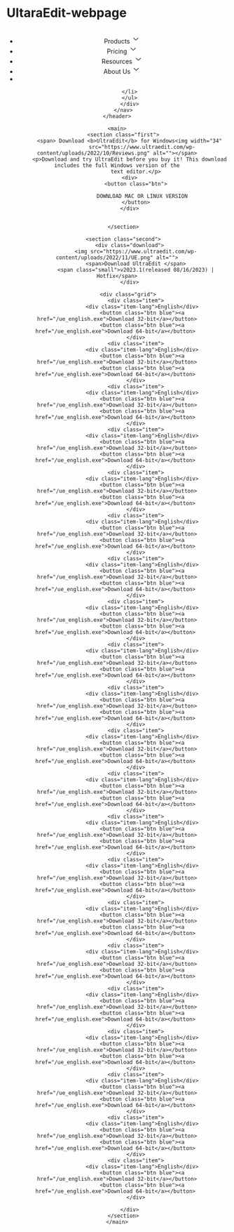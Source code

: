 # UltaraEdit-webpage
<!DOCTYPE html>
<html lang="en">

<head>
    <meta charset="UTF-8">
    <meta name="viewport" content="width=device-width, initial-scale=1.0">
    <title>Download UltraEdit text editor for Windows</title>
    <!-- <link rel="stylesheet" href="style.css"> -->
    <style>
        
.logo img {
    width: 164px;
}

nav {
    display: flex;
    justify-content: space-around;
    align-items: center;
    font-family: "Segoe UI";
}

.right ul {
    display: flex;
    gap: 34px;
}

.right ul li {
    list-style: none;
    display: flex;
    align-items: center;
    cursor: pointer;
}

.right ul li span {
    padding: 0 5px;
}

.first {
    display: flex;
    flex-direction: column;
    justify-content: center;
    align-items: center;
    gap: 23px;
    margin: 70px;
    font-family: sans-serif;
}

.first span {
    font-size: 40px;
}

section span img {
    width: 82px;
    margin: 0 23px;
}

.first p {
    font-size: 23px;
    width: 44vw;
    text-align: center;
}



.btn {
    background: #00b6d1;
    padding: 14px 16px;
    color: white;
    border: none;
    border-radius: 6px;
    font-weight: 700;
    margin: 12px 0;
    cursor: pointer;
}
.btn a{
    text-decoration: none;
    color: white;
}

.green {
    background-color: #5cb85c;
}

.flex {
    display: flex;
}

.small {
    font-size: 12px;
}

.second { 
    max-width: 50vw;
    margin: auto; 
}

.item {
    padding: 23px;
    background: #f9f9f9;
    border-radius: 12px;
    font-size: 20px;
    font-family: 'Segoe UI', Tahoma, Geneva, Verdana, sans-serif;
    text-align: center;
}

.item-lang{
    font-weight: 700;
    text-align: center;
    padding-bottom: 36px;
}

.grid{
    display: grid;
    grid-template-columns: 1fr 1fr 1fr;
    gap:12px
}

.download :nth-child(2){
    font-size: 23px;
}

.download img{
    padding: 0px 12px;
}
.download{
    display: flex;
    font-family: sans-serif;
    gap: 10px;
    align-items: center;
}

@media screen and (max-width: 1145px) {
    .grid{ 
        grid-template-columns: 1fr; 
    }
}
    </style>
</head>

<body>
    <header>
        <nav>
            <div class="logo">
                <img src="https://www.ultraedit.com/wp-content/uploads/2023/01/Dark-logo.png" alt="">
            </div>
            <div class="right">
                <ul>
                    <li><span>Products </span><svg width="20" height="20" viewBox="0 0 24 24" fill="none"
                            xmlns="http://www.w3.org/2000/svg">
                            <path
                                d="M6 9L11.2929 14.2929C11.6262 14.6262 11.7929 14.7929 12 14.7929C12.2071 14.7929 12.3738 14.6262 12.7071 14.2929L18 9"
                                stroke="#141B34" stroke-width="1.5" stroke-linecap="round" stroke-linejoin="round" />
                        </svg>
                    </li>
                    <li><span>Pricing </span><svg width="20" height="20" viewBox="0 0 24 24" fill="none"
                            xmlns="http://www.w3.org/2000/svg">
                            <path
                                d="M6 9L11.2929 14.2929C11.6262 14.6262 11.7929 14.7929 12 14.7929C12.2071 14.7929 12.3738 14.6262 12.7071 14.2929L18 9"
                                stroke="#141B34" stroke-width="1.5" stroke-linecap="round" stroke-linejoin="round" />
                        </svg>
                    </li>
                    <li><span>Resources </span><svg width="20" height="20" viewBox="0 0 24 24" fill="none"
                            xmlns="http://www.w3.org/2000/svg">
                            <path
                                d="M6 9L11.2929 14.2929C11.6262 14.6262 11.7929 14.7929 12 14.7929C12.2071 14.7929 12.3738 14.6262 12.7071 14.2929L18 9"
                                stroke="#141B34" stroke-width="1.5" stroke-linecap="round" stroke-linejoin="round" />
                        </svg>
                    </li>
                    <li><span>About Us </span><svg width="20" height="20" viewBox="0 0 24 24" fill="none"
                            xmlns="http://www.w3.org/2000/svg">
                            <path
                                d="M6 9L11.2929 14.2929C11.6262 14.6262 11.7929 14.7929 12 14.7929C12.2071 14.7929 12.3738 14.6262 12.7071 14.2929L18 9"
                                stroke="#141B34" stroke-width="1.5" stroke-linecap="round" stroke-linejoin="round" />
                        </svg>
                    </li>
                    <li>
                        <img src="https://www.ultraedit.com/wp-content/themes/Divi_Child/img/Lang.png" alt="">
            </div>

            </li>
            </ul>
            </div>
        </nav>
    </header>

    <main>
        <section class="first">
            <span> Download <b>UltraEdit</b> for Windows<img width="34"
                    src="https://www.ultraedit.com/wp-content/uploads/2022/10/Reviews.png" alt=""></span>
            <p>Download and try UltraEdit before you buy it! This download includes the full Windows version of the
                text editor.</p>
            <div>
                <button class="btn">

                    DOWNLOAD MAC OR LINUX VERSION
                </button>
            </div>


        </section>

        <section class="second">
            <div class="download">
                <img src="https://www.ultraedit.com/wp-content/uploads/2022/11/UE.png" alt="">
                <span>Download UltraEdit </span>
                <span class="small">v2023.1(released 08/16/2023) | Hotfix</span>
            </div>

            <div class="grid"> 
                <div class="item">
                    <div class="item-lang">English</div>
                    <button class="btn blue"><a href="/ue_english.exe">Download 32-bit</a></button>
                    <button class="btn blue"><a href="/ue_english.exe">Download 64-bit</a></button> 
                </div>
                <div class="item">
                    <div class="item-lang">English</div>
                    <button class="btn blue"><a href="/ue_english.exe">Download 32-bit</a></button>
                    <button class="btn blue"><a href="/ue_english.exe">Download 64-bit</a></button> 
                </div>
                <div class="item">
                    <div class="item-lang">English</div>
                    <button class="btn blue"><a href="/ue_english.exe">Download 32-bit</a></button>
                    <button class="btn blue"><a href="/ue_english.exe">Download 64-bit</a></button> 
                </div>
                <div class="item">
                    <div class="item-lang">English</div>
                    <button class="btn blue"><a href="/ue_english.exe">Download 32-bit</a></button>
                    <button class="btn blue"><a href="/ue_english.exe">Download 64-bit</a></button> 
                </div>
                <div class="item">
                    <div class="item-lang">English</div>
                    <button class="btn blue"><a href="/ue_english.exe">Download 32-bit</a></button>
                    <button class="btn blue"><a href="/ue_english.exe">Download 64-bit</a></button> 
                </div>
                <div class="item">
                    <div class="item-lang">English</div>
                    <button class="btn blue"><a href="/ue_english.exe">Download 32-bit</a></button>
                    <button class="btn blue"><a href="/ue_english.exe">Download 64-bit</a></button> 
                </div>
                <div class="item">
                    <div class="item-lang">English</div>
                    <button class="btn blue"><a href="/ue_english.exe">Download 32-bit</a></button>
                    <button class="btn blue"><a href="/ue_english.exe">Download 64-bit</a></button> 
                </div>
                <div class="item">
                    <div class="item-lang">English</div>
                    <button class="btn blue"><a href="/ue_english.exe">Download 32-bit</a></button>
                    <button class="btn blue"><a href="/ue_english.exe">Download 64-bit</a></button> 
                </div>
                <div class="item">
                    <div class="item-lang">English</div>
                    <button class="btn blue"><a href="/ue_english.exe">Download 32-bit</a></button>
                    <button class="btn blue"><a href="/ue_english.exe">Download 64-bit</a></button> 
                </div>
                <div class="item">
                    <div class="item-lang">English</div>
                    <button class="btn blue"><a href="/ue_english.exe">Download 32-bit</a></button>
                    <button class="btn blue"><a href="/ue_english.exe">Download 64-bit</a></button> 
                </div>
                <div class="item">
                    <div class="item-lang">English</div>
                    <button class="btn blue"><a href="/ue_english.exe">Download 32-bit</a></button>
                    <button class="btn blue"><a href="/ue_english.exe">Download 64-bit</a></button> 
                </div>
                <div class="item">
                    <div class="item-lang">English</div>
                    <button class="btn blue"><a href="/ue_english.exe">Download 32-bit</a></button>
                    <button class="btn blue"><a href="/ue_english.exe">Download 64-bit</a></button> 
                </div>
                <div class="item">
                    <div class="item-lang">English</div>
                    <button class="btn blue"><a href="/ue_english.exe">Download 32-bit</a></button>
                    <button class="btn blue"><a href="/ue_english.exe">Download 64-bit</a></button> 
                </div>
                <div class="item">
                    <div class="item-lang">English</div>
                    <button class="btn blue"><a href="/ue_english.exe">Download 32-bit</a></button>
                    <button class="btn blue"><a href="/ue_english.exe">Download 64-bit</a></button> 
                </div>
                <div class="item">
                    <div class="item-lang">English</div>
                    <button class="btn blue"><a href="/ue_english.exe">Download 32-bit</a></button>
                    <button class="btn blue"><a href="/ue_english.exe">Download 64-bit</a></button> 
                </div>
                <div class="item">
                    <div class="item-lang">English</div>
                    <button class="btn blue"><a href="/ue_english.exe">Download 32-bit</a></button>
                    <button class="btn blue"><a href="/ue_english.exe">Download 64-bit</a></button> 
                </div>
                <div class="item">
                    <div class="item-lang">English</div>
                    <button class="btn blue"><a href="/ue_english.exe">Download 32-bit</a></button>
                    <button class="btn blue"><a href="/ue_english.exe">Download 64-bit</a></button> 
                </div>
                <div class="item">
                    <div class="item-lang">English</div>
                    <button class="btn blue"><a href="/ue_english.exe">Download 32-bit</a></button>
                    <button class="btn blue"><a href="/ue_english.exe">Download 64-bit</a></button> 
                </div>
                <div class="item">
                    <div class="item-lang">English</div>
                    <button class="btn blue"><a href="/ue_english.exe">Download 32-bit</a></button>
                    <button class="btn blue"><a href="/ue_english.exe">Download 64-bit</a></button> 
                </div>
                <div class="item">
                    <div class="item-lang">English</div>
                    <button class="btn blue"><a href="/ue_english.exe">Download 32-bit</a></button>
                    <button class="btn blue"><a href="/ue_english.exe">Download 64-bit</a></button> 
                </div>
                <div class="item">
                    <div class="item-lang">English</div>
                    <button class="btn blue"><a href="/ue_english.exe">Download 32-bit</a></button>
                    <button class="btn blue"><a href="/ue_english.exe">Download 64-bit</a></button> 
                </div>

            </div>
        </section>
    </main>
</body>

</html>
